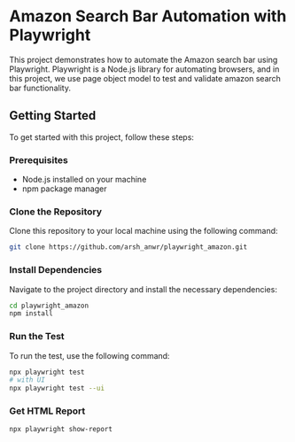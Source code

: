 
# Amazon Search Bar Automation with Playwright

This project demonstrates how to automate the Amazon search bar using Playwright. Playwright is a Node.js library for automating browsers, and in this project, we use page object model to test and validate amazon search bar functionality.

## Getting Started

To get started with this project, follow these steps:

### Prerequisites

- Node.js installed on your machine
- npm package manager

### Clone the Repository

Clone this repository to your local machine using the following command:

```bash
git clone https://github.com/arsh_anwr/playwright_amazon.git
```

### Install Dependencies
Navigate to the project directory and install the necessary dependencies:

```bash
cd playwright_amazon
npm install
```

### Run the Test
To run the test, use the following command:

```bash
npx playwright test                        
# with UI
npx playwright test --ui
```

### Get HTML Report
```bash
npx playwright show-report 
```


